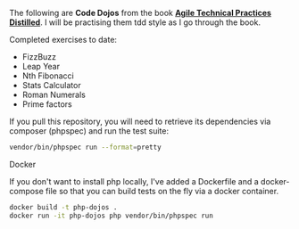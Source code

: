 The following are **Code Dojos** from the book [**Agile Technical Practices Distilled**](https://www.amazon.co.uk/Agile-Technical-Practices-Distilled-Mastering/dp/1793412375). I will be practising them
tdd style as I go through the book.

Completed exercises to date:
* FizzBuzz
* Leap Year
* Nth Fibonacci
* Stats Calculator
* Roman Numerals
* Prime factors

If you pull this repository, you will need to retrieve its dependencies 
via composer (phpspec) and run the test suite:

```bash
vendor/bin/phpspec run --format=pretty
```

Docker

If you don't want to install php locally, I've added a Dockerfile and a
docker-compose file so that you can build tests on the fly via a docker
container.

```bash
docker build -t php-dojos .
docker run -it php-dojos php vendor/bin/phpspec run
```
